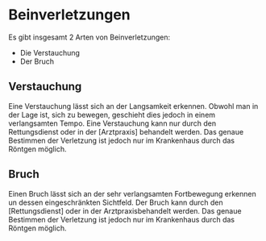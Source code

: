# Beinverletzungen

Es gibt insgesamt 2 Arten von Beinverletzungen:
* Die Verstauchung
* Der Bruch

## Verstauchung 
Eine Verstauchung lässt sich an der Langsamkeit erkennen. Obwohl man in der Lage ist, sich zu bewegen, geschieht dies jedoch in einem verlangsamten Tempo. Eine Verstauchung kann nur durch den Rettungsdienst oder in der [Arztpraxis] behandelt werden. Das genaue Bestimmen der Verletzung ist jedoch nur im Krankenhaus durch das Röntgen möglich.

## Bruch
Einen Bruch lässt sich an der sehr verlangsamten Fortbewegung erkennen un dessen eingeschränkten Sichtfeld. Der Bruch kann durch den [Rettungsdienst] oder in der Arztpraxisbehandelt werden. Das genaue Bestimmen der Verletzung ist jedoch nur im Krankenhaus durch das Röntgen möglich.
